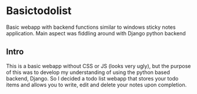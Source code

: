 # Basictodolist
Basic webapp with backend functions similar to windows sticky notes application. Main aspect was fiddling around with Django python backend

## Intro
This is a basic webapp without CSS or JS (looks very ugly), but the purpose of this was to develop my understanding of using the python based backend, Django. So I decided a todo list webapp that stores your todo items and allows you to write, edit and delete your notes upon completion.
